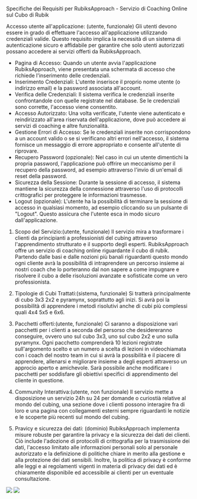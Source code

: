 Specifiche dei Requisiti per RubiksApproach - Servizio di Coaching Online sul Cubo di Rubik

Accesso utente all'applicazione: (utente, funzionale)
Gli utenti devono essere in grado di effettuare l'accesso all'applicazione utilizzando credenziali valide. Questo requisito implica la necessità di un sistema di autenticazione sicuro e affidabile per garantire che solo utenti autorizzati possano accedere ai servizi offerti da RubiksApproach.

- Pagina di Accesso: Quando un utente avvia l'applicazione RubiksApproach, viene presentata una schermata di accesso che richiede l'inserimento delle credenziali.
- Inserimento Credenziali: L'utente inserisce il proprio nome utente (o indirizzo email) e la password associata all'account.
- Verifica delle Credenziali: Il sistema verifica le credenziali inserite confrontandole con quelle registrate nel database. Se le credenziali sono corrette, l'accesso viene consentito.
- Accesso Autorizzato: Una volta verificate, l'utente viene autenticato e reindirizzato all'area riservata dell'applicazione, dove può accedere ai servizi di coaching e altre funzionalità.
- Gestione Errori di Accesso: Se le credenziali inserite non corrispondono a un account valido o se si verificano altri errori nell'accesso, il sistema fornisce un messaggio di errore appropriato e consente 
  all'utente di riprovare.
- Recupero Password (opzionale): Nel caso in cui un utente dimentichi la propria password, l'applicazione può offrire un meccanismo per il recupero della password, ad esempio attraverso l'invio di un'email di 
  reset della password.
- Sicurezza della Sessione: Durante la sessione di accesso, il sistema mantiene la sicurezza della connessione attraverso l'uso di protocolli crittografici per proteggere le informazioni trasmesse.
- Logout (opzionale): L'utente ha la possibilità di terminare la sessione di accesso in qualsiasi momento, ad esempio cliccando su un pulsante di "Logout". Questo assicura che l'utente esca in modo sicuro 
  dall'applicazione.

1. Scopo del Servizio:(utente, funzionale)
Il servizio mira a trasformare i clienti da principianti a professionisti del cubing attraverso l'apprendimento strutturato e il supporto degli esperti.
RubiksApproach offre un servizio di coaching online riguardante il cubo di rubik. Partendo dalle basi e dalle nozioni più banali riguardanti questo mondo ogni cliente avrà la possibilità di intraprendere un percorso insieme ai nostri coach che lo porteranno dal non sapere a come impugnare e risolvere il cubo a delle risoluzioni avanzate e sofisticate come un vero professionista.

2. Tipologie di Cubi Trattati:(sistema, funzionale)
Si tratterà principalmente di cubo 3x3 2x2 e pyramynx, soprattutto agli inizi. Si avrà poi la possibilità di apprendere i metodi risolutivi anche di cubi più complessi quali 4x4 5x5 e 6x6.

3. Pacchetti offerti:(utente, funzionale)
Ci saranno a disposizione vari pacchetti per i clienti a seconda del persorso che desidereranno conseguire, ovvero uno sul cubo 3x3, uno sul cubo 2x2 e uno sulla pyramynx. Ogni pacchetto comprenderà 10 lezioni registrate sull'argomento scelto e un numero a scelta di lezioni in videochiamata con i coach del nostro team in cui si avrà la possibilità e il piacere di apprendere, allenarsi e migliorare insieme a degli esperti attraverso un approcio aperto e amichevole.
Sarà possibile anche modificare i pacchetti per soddisfare gli obiettivi specifici di apprendimento del cliente in questione.

4. Community Interattiva:(utente, non funzionale)
Il servizio mette a disposizione un servizio 24h su 24 per domande o curiostià relative al mondo del cubing, una sezione dove i clienti possono interagire fra di loro e una pagina con collegamenti esterni sempre riguardanti le notizie e le scoperte più recenti sul mondo del cubing.

5. Pravicy e sicurezza dei dati: (dominio)
RubiksApproach implementa misure robuste per garantire la privacy e la sicurezza dei dati dei clienti. Ciò include l'adozione di protocolli di crittografia per la trasmissione dei dati, l'accesso limitato alle informazioni personali solo al personale autorizzato e la definizione di politiche chiare in merito alla gestione e alla protezione dei dati sensibili. Inoltre, la politica di privacy è conforme alle leggi e ai regolamenti vigenti in materia di privacy dei dati ed è chiaramente disponibile ed accessibile ai clienti per un eventuale consultazione.

<img src="https://yuml.me/diagram/scruffy/usecase/[utente]-(avvia app),(avvia app)<(esegue la registrazione),(esegue la registrazione)>(inserisce nome utente),(esegue la registrazione)>(inserisce una password),(avvia app)<(richiede recupero password),(avvia app)>(inserisce credenziali),[sistema]-(verifica credenziali login),(verifica credenziali login)>(autorizza accesso),(inserisce credenziali)<(logout),(inserisce credenziali)<(accesso area riservata),(verifica credenziali login)>(gestisce errori di accesso),(gestisce errori di accesso)<(invio email reset password),(gestisce errori di accesso)>(fornisce messaggio di errore),[sistema]-(verifica nome utente e password dei sign up)">

<img src="https://yuml.me/diagram/scruffy/usecase/[Cliente]-(Sfoglia Pacchetti),(Sfoglia Pacchetti)>(Visualizza Pacchetto 2x2),(Visualizza Pacchetto 2x2)<(Compra pacchetto),(Sfoglia Pacchetti)>(Visualizza Pacchetto 3x3),(Visualizza Pacchetto 3x3)<(Compra pacchetto),(Sfoglia Pacchetti)>(Visualizza Pacchetto pyramynx),(Visualizza Pacchetto pyramynx)<(Compra pacchetto),(Sfoglia Pacchetti)<(Modifica Pacchetto),(Modifica Pacchetto)<(Compra pacchetto),[Cliente]-(Visualizza Lezioni Registrate),(Visualizza Lezioni Registrate)<(Pone Domande sulla lezione),[Cliente]-(Richiede Videochiamata),[Coach]-(Conduce Videochiamata),[Coach]-(Risponde alle domande sulle lezioni)">
